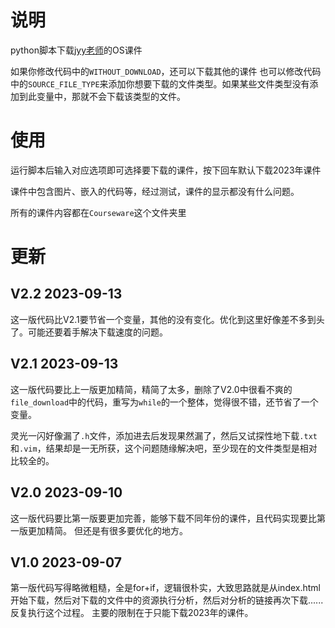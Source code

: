 # 说明
python脚本下载[jyy老师](https://jyywiki.cn/)的OS课件

如果你修改代码中的`WITHOUT_DOWNLOAD`，还可以下载其他的课件
也可以修改代码中的`SOURCE_FILE_TYPE`来添加你想要下载的文件类型。如果某些文件类型没有添加到此变量中，那就不会下载该类型的文件。

# 使用

运行脚本后输入对应选项即可选择要下载的课件，按下回车默认下载2023年课件

课件中包含图片、嵌入的代码等，经过测试，课件的显示都没有什么问题。

所有的课件内容都在`Courseware`这个文件夹里

# 更新
## V2.2 2023-09-13
这一版代码比V2.1要节省一个变量，其他的没有变化。优化到这里好像差不多到头了。可能还要着手解决下载速度的问题。

## V2.1 2023-09-13
这一版代码要比上一版更加精简，精简了太多，删除了V2.0中很看不爽的`file_download`中的代码，重写为`while`的一个整体，觉得很不错，还节省了一个变量。

灵光一闪好像漏了`.h`文件，添加进去后发现果然漏了，然后又试探性地下载`.txt`和`.vim`，结果却是一无所获，这个问题随缘解决吧，至少现在的文件类型是相对比较全的。

## V2.0 2023-09-10
这一版代码要比第一版要更加完善，能够下载不同年份的课件，且代码实现要比第一版更加精简。
但还是有很多要优化的地方。

## V1.0 2023-09-07
第一版代码写得略微粗糙，全是for+if，逻辑很朴实，大致思路就是从index.html开始下载，然后对下载的文件中的资源执行分析，然后对分析的链接再次下载......反复执行这个过程。
主要的限制在于只能下载2023年的课件。
